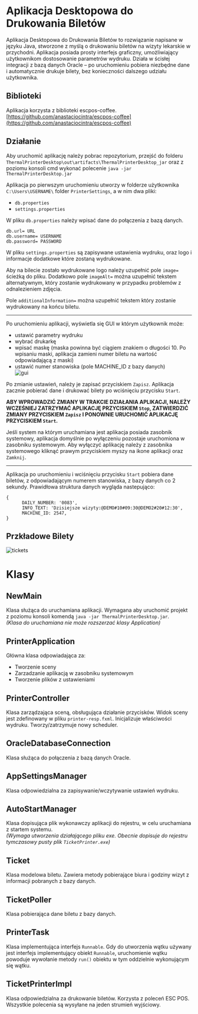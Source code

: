 
# Aplikacja Desktopowa do Drukowania Biletów

Aplikacja Desktopowa do Drukowania Biletów to rozwiązanie napisane w języku Java, stworzone z myślą o drukowaniu biletów na wizyty lekarskie w przychodni. Aplikacja posiada prosty interfejs graficzny, umożliwiający użytkownikom dostosowanie parametrów wydruku. Działa w ścisłej integracji z bazą danych Oracle – po uruchomieniu pobiera niezbędne dane i automatycznie drukuje bilety, bez konieczności dalszego udziału użytkownika.

## Biblioteki
Aplikacja korzysta z biblioteki escpos-coffee.
\
[https://github.com/anastaciocintra/escpos-coffee](https://github.com/anastaciocintra/escpos-coffee)


## Działanie

Aby uruchomić aplikację należy pobrac repozytorium, przejść do folderu `ThermalPrinterDesktop\out\artifacts\ThermalPrinterDesktop_jar` oraz z poziomu konsoli cmd wykonać polecenie  `java -jar ThermalPrinterDesktop.jar`

Aplikacja po pierwszym uruchomieniu utworzy w folderze użytkownika `C:\Users\USERNAME\` folder `PrinterSettings`, a w nim dwa pliki:

- `db.properties`
- `settings.properties`

W pliku `db.properties` należy wpisać dane do połączenia z bazą danych.

```
db.url= URL
db.username= USERNAME
db.password= PASSWORD
```
W pliku `settings.properties` są zapisywane ustawienia wydruku, oraz logo i informacje dodatkowe które zostaną wydrukowane.

Aby na bilecie zostało wydrukowane logo należy uzupełnić pole `image=` ścieżką do pliku. Dodatkowo pole `imageAlt=` można uzupełnić tekstem alternatywnym, który zostanie wydrukowany w przypadku problemów z odnalezieniem zdjęcia.

Pole `additionalInformation=` można uzupełnić tekstem który zostanie wydrukowany na końcu biletu.

---

Po uruchomieniu aplikacji, wyświetla się GUI w którym użytkownik może:

- ustawić parametry wydruku
- wybrać drukarkę
- wpisać maskę (maska powinna być ciągiem znakiem o długości 10. Po wpisaniu maski, aplikacja zamieni numer biletu na wartość odpowiadającą z maski)
- ustawić numer stanowiska (pole MACHINE_ID z bazy danych)
\
![gui](https://github.com/Stowarzyszenie-Medycyna-Polska/printer-desktop/blob/dpytka/feature/src/main/resources/images/gui.png)

Po zmianie ustawień, należy je zapisać przyciskiem `Zapisz`.
Aplikacja zacznie pobierać dane i drukować bilety po wciśnięciu przycisku `Start`.

**ABY WPROWADZIĆ ZMIANY W TRAKCIE DZIAŁANIA APLIKACJI, NALEŻY WCZEŚNIEJ ZATRZYMAĆ APLIKACJĘ PRZYCISKIEM `Stop`, ZATWIERDZIĆ ZMIANY PRZYCISKIEM `Zapisz` I PONOWNIE URUCHOMIĆ APLIKACJĘ PRZYCISKIEM `Start`.**

Jeśli system na którym uruchamiana jest aplikacja posiada zasobnik systemowy, aplikacja domyślnie po wyłączeniu pozostaje uruchomiona w zasobniku systemowym. Aby wyłączyć aplikację należy z zasobnika systemowego kliknąć prawym przyciskiem myszy na ikone aplikacji oraz `Zamknij`.

---

Aplikacja po uruchomieniu i wciśnięciu przycisku `Start` pobiera dane biletów, z odpowiadającym numerem stanowiska, z bazy danych co 2 sekundy. Prawidłowa struktura danych wygląda nastepująco:
```
{
      DAILY_NUMBER: '0083',
      INFO_TEXT: 'Dzisiejsze wizyty:@DEMO#10#09:30@DEMO2#20#12:30',
      MACHINE_ID: 2547,
}
```
## Przkładowe Bilety

![tickets](https://github.com/Stowarzyszenie-Medycyna-Polska/printer-desktop/blob/dpytka/feature/src/main/resources/images/tickets.jpg)

# Klasy

## NewMain
Klasa służąca do uruchamiana aplikacji. Wymagana aby uruchomić projekt z poziomu konsoli komendą `java -jar ThermalPrinterDesktop.jar`.
\
*(Klasa do uruchamiana nie może rozszerzać klasy Application)*

## PrinterApplication
Główna klasa odpowiadająca za:
- Tworzenie sceny
- Zarzadzanie aplikacją w zasobniku systemowym
- Tworzenie plików z ustawieniami

## PrinterController
Klasa zarządzająca sceną, obsługująca działanie przycisków. Widok sceny jest zdefinowany w pliku `printer-resp.fxml`. Inicjalizuje właściwości wydruku. Tworzy/zatrzymuje nowy scheduler.


## OracleDatabaseConnection
Klasa służąca do połączenia z bazą danych Oracle.

## AppSettingsManager
Klasa odpowiedzialna za zapisywanie/wczytywanie ustawień wydruku.

## AutoStartManager
Klasa dopisująca plik wykonawczy aplikacji do rejestru, w celu uruchamiana z startem systemu.
\
*(Wymaga utworzenia działającego pliku exe. Obecnie dopisuje do rejestru tymczasowy pusty plik `TicketPrinter.exe`)*

## Ticket
Klasa modelowa biletu. Zawiera metody pobierające biura i godziny wizyt z informacji pobranych z bazy danych.

## TicketPoller
Klasa pobierająca dane biletu z bazy danych.

## PrinterTask
Klasa implementująca interfejs `Runnable`. Gdy do utworzenia wątku używany jest interfejs implementujący obiekt `Runnable`, uruchomienie wątku powoduje wywołanie metody `run()` obiektu w tym oddzielnie wykonującym się wątku.

## TicketPrinterImpl
Klasa odpowiedzialna za drukowanie biletów. Korzysta z poleceń ESC POS. Wszystkie polecenia są wysyłane na jeden strumień wyjściowy.
